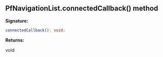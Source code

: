 ## PfNavigationList.connectedCallback() method

**Signature:**

```typescript
connectedCallback(): void;
```
**Returns:**

void

